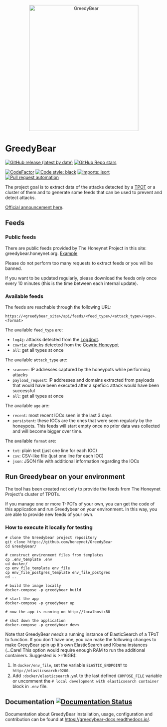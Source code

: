 <p align="center"><img src="gui/static/greedybear.png" width=350 height=404 alt="GreedyBear"/></p>

# GreedyBear
[![GitHub release (latest by date)](https://img.shields.io/github/v/release/honeynet/Greedybear)](https://github.com/honeynet/Greedybear/releases)
[![GitHub Repo stars](https://img.shields.io/github/stars/honeynet/Greedybear?style=social)](https://github.com/honeynet/Greedybear/stargazers)

[![CodeFactor](https://www.codefactor.io/repository/github/honeynet/greedybear/badge)](https://www.codefactor.io/repository/github/honeynet/greedybear)
[![Code style: black](https://img.shields.io/badge/code%20style-black-000000.svg)](https://github.com/psf/black)
[![Imports: isort](https://img.shields.io/badge/%20imports-isort-%231674b1?style=flat&labelColor=ef8336)](https://pycqa.github.io/isort/)
[![Pull request automation](https://github.com/honeynet/GreedyBear/actions/workflows/pull_request_automation.yml/badge.svg)](https://github.com/honeynet/GreedyBear/actions/workflows/pull_request_automation.yml)

The project goal is to extract data of the attacks detected by a [TPOT](https://github.com/telekom-security/tpotce) or a cluster of them and to generate some feeds that can be used to prevent and detect attacks.

[Official announcement here](https://www.honeynet.org/2021/12/27/new-project-available-greedybear/).

## Feeds

### Public feeds

There are public feeds provided by The Honeynet Project in this site: greedybear.honeynet.org. [Example](https://greedybear.honeynet.org/api/feeds/log4j/all/recent.txt)

Please do not perform too many requests to extract feeds or you will be banned.

If you want to be updated regularly, please download the feeds only once every 10 minutes (this is the time between each internal update).


### Available feeds
The feeds are reachable through the following URL: 
```
https://<greedybear_site>/api/feeds/<feed_type>/<attack_type>/<age>.<format>
```

The available `feed_type` are:

* `log4j`: attacks detected from the [Log4pot](https://github.com/thomaspatzke/Log4Pot).
* `cowrie`: attacks detected from the [Cowrie Honeypot](https://github.com/cowrie/cowrie)
* `all`: get all types at once

The available `attack_type` are:

* `scanner`: IP addresses captured by the honeypots while performing attacks
* `payload_request`: IP addresses and domains extracted from payloads that would have been executed after a speficic attack would have been successful
* `all`: get all types at once

The available `age` are:

* `recent`: most recent IOCs seen in the last 3 days
* `persistent`: these IOCs are the ones that were seen regularly by the honeypots. This feeds will start empty once no prior data was collected and will become bigger over time.

The available `format` are:

* `txt`: plain text (just one line for each IOC)
* `csv`: CSV-like file (just one line for each IOC)
* `json`: JSON file with additional information regarding the IOCs


## Run Greedybear on your environment
The tool has been created not only to provide the feeds from The Honeynet Project's cluster of TPOTs.

If you manage one or more T-POTs of your own, you can get the code of this application and run Greedybear on your environment.
In this way, you are able to provide new feeds of your own.

### How to execute it locally for testing
```commandline
# clone the Greedybear project repository
git clone https://github.com/honeynet/GreedyBear
cd GreedyBear/

# construct environment files from templates
cp .env_template .env
cd docker/
cp env_file_template env_file
cp env_file_postgres_template env_file_postgres
cd ..

# build the image locally
docker-compose -p greedybear build

# start the app
docker-compose -p greedybear up

# now the app is running on http://localhost:80

# shut down the application
docker-compose -p greedybear down
```
Note that GreedyBear *needs* a running instance of ElasticSearch of a TPoT to function.
If you don't have one, you can make the following changes to make GreeyBear spin up it's own ElasticSearch and Kibana instances 
(...Care! This option would require enough RAM to run the additional containers. Suggested is >=16GB):

1) In ```docker/env_file```, set the variable ```ELASTIC_ENDPOINT``` to ```http://elasticsearch:9200```.
2) Add ```:docker/elasticsearch.yml``` to the last defined ```COMPOSE_FILE``` variable or uncomment the ```# local development with elasticsearch container``` block in ```.env``` file.



## Documentation [![Documentation Status](https://readthedocs.org/projects/greedybear-docs/badge/?version=latest)](https://greedybear-docs.readthedocs.io/en/latest/?badge=latest)

Documentation about GreedyBear installation, usage, configuration and contribution can be found at https://greedybear-docs.readthedocs.io/.
